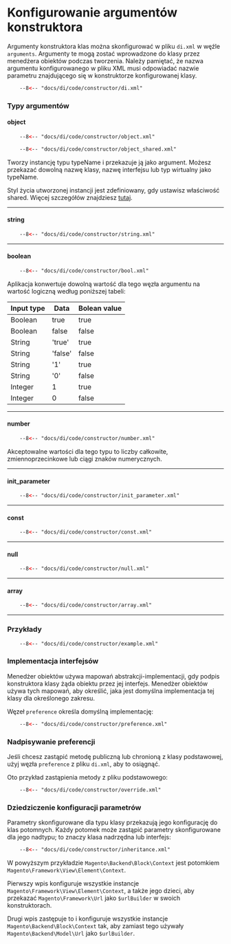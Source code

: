 # Konfigurowanie argumentów konstruktora

Argumenty konstruktora klas można skonfigurować w pliku `di.xml` w węźle `arguments`.
Argumenty te mogą zostać wprowadzone do klasy przez menedżera obiektów podczas tworzenia.
Należy pamiętać, że nazwa argumentu konfigurowanego w pliku XML musi odpowiadać nazwie parametru znajdującego się w konstruktorze konfigurowanej klasy.


```xml
    --8<-- "docs/di/code/constructor/di.xml"
```

### Typy argumentów

#### object
```xml
    --8<-- "docs/di/code/constructor/object.xml"
```

```xml
    --8<-- "docs/di/code/constructor/object_shared.xml"
```

Tworzy instancję typu typeName i przekazuje ją jako argument. Możesz przekazać dowolną nazwę klasy, nazwę interfejsu lub typ wirtualny jako typeName.

Styl życia utworzonej instancji jest zdefiniowany, gdy ustawisz właściwość shared. Więcej szczegółów znajdziesz [tutaj](../shared).

---

#### string
```xml
    --8<-- "docs/di/code/constructor/string.xml"
```

---

#### boolean
```xml
    --8<-- "docs/di/code/constructor/bool.xml"
```

Aplikacja konwertuje dowolną wartość dla tego węzła argumentu na wartość logiczną według poniższej tabeli:

Input type | Data    | Bolean value
---------- |---------| ------------
Boolean    | true    | true
Boolean    | false   | false
String     | 'true'  | true
String     | 'false' | false
String     | '1'     | true
String     | '0'     | false
Integer    | 1       | true
Integer    | 0       | false

---

#### number
```xml
    --8<-- "docs/di/code/constructor/number.xml"
```

Akceptowalne wartości dla tego typu to liczby całkowite, zmiennoprzecinkowe lub ciągi znaków numerycznych.

---

#### init_parameter
```xml
    --8<-- "docs/di/code/constructor/init_parameter.xml"
```

---

#### const
```xml
    --8<-- "docs/di/code/constructor/const.xml"
```

---

#### null
```xml
    --8<-- "docs/di/code/constructor/null.xml"
```

---

#### array
```xml
    --8<-- "docs/di/code/constructor/array.xml"
```

---

### Przykłady
```xml
    --8<-- "docs/di/code/constructor/example.xml"
```

### Implementacja interfejsów

Menedżer obiektów używa mapowań abstrakcji-implementacji, gdy podpis konstruktora klasy żąda obiektu przez jej interfejs.
Menedżer obiektów używa tych mapowań, aby określić, jaka jest domyślna implementacja tej klasy dla określonego zakresu.

Węzeł `preference` określa domyślną implementację:

```xml
    --8<-- "docs/di/code/constructor/preference.xml"
```

### Nadpisywanie preferencji

Jeśli chcesz zastąpić metodę publiczną lub chronioną z klasy podstawowej, użyj węzła `preference` z pliku `di.xml`, aby to osiągnąć.

Oto przykład zastąpienia metody z pliku podstawowego:

```xml
    --8<-- "docs/di/code/constructor/override.xml"
```

### Dziedziczenie konfiguracji parametrów

Parametry skonfigurowane dla typu klasy przekazują jego konfigurację do klas potomnych.
Każdy potomek może zastąpić parametry skonfigurowane dla jego nadtypu; to znaczy klasa nadrzędna lub interfejs:

```xml
    --8<-- "docs/di/code/constructor/inheritance.xml"
```

W powyższym przykładzie `Magento\Backend\Block\Context` jest potomkiem `Magento\Framework\View\Element\Context`.

Pierwszy wpis konfiguruje wszystkie instancje `Magento\Framework\View\Element\Context`, a także jego dzieci, aby przekazać `Magento\Framework\Url` jako `$urlBuilder` w swoich konstruktorach.

Drugi wpis zastępuje to i konfiguruje wszystkie instancje `Magento\Backend\Block\Context` tak, aby zamiast tego używały `Magento\Backend\Model\Url` jako `$urlBuilder`.

